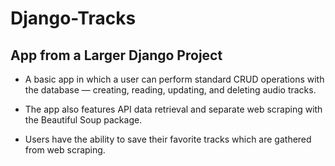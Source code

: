 # Django-Tracks

## App from a Larger Django Project

- A basic app in which a user can perform standard CRUD operations with the database — creating, reading, updating, and deleting audio tracks.

- The app also features API data retrieval and separate web scraping with the Beautiful Soup package.

- Users have the ability to save their favorite tracks which are gathered from web scraping.

